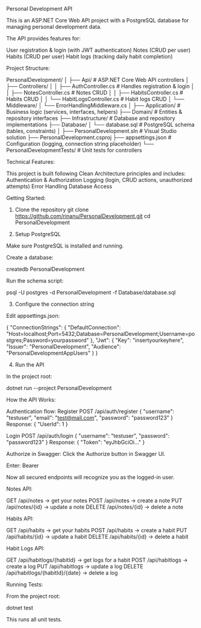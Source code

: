 Personal Development API

This is an ASP.NET Core Web API project with a PostgreSQL database for managing personal development data.

The API provides features for:

User registration & login (with JWT authentication)
Notes (CRUD per user)
Habits (CRUD per user)
Habit logs (tracking daily habit completion)

Project Structure:

PersonalDevelopment/
│
├── Api/                     # ASP.NET Core Web API controllers
│   ├── Controllers/
│   │   ├── AuthController.cs        # Handles registration & login
│   │   ├── NotesController.cs       # Notes CRUD
│   │   ├── HabitsController.cs      # Habits CRUD
│   │   └── HabitLogsController.cs   # Habit logs CRUD
│   └── Middleware/
│       └── ErrorHandlingMiddleware.cs
│
├── Application/             # Business logic (services, interfaces, helpers)
├── Domain/                  # Entities & repository interfaces
├── Infrastructure/          # Database and repository implementations
├── Database/
│   └── database.sql           # PostgreSQL schema (tables, constraints)
│
├── PersonalDevelopment.sln  # Visual Studio solution
├── PersonalDevelopment.csproj
├── appsettings.json         # Configuration (logging, connection string placeholder)
└── PersonalDevelopmentTests/ # Unit tests for controllers

Technical Features:

This project is built following Clean Architecture principles and includes:
Authentication & Authorization
Logging (login, CRUD actions, unauthorized attempts)
Error Handling
Database Access

Getting Started:

1. Clone the repository
git clone https://github.com/rinanu/PersonalDevelopment.git
cd PersonalDevelopment

2. Setup PostgreSQL

Make sure PostgreSQL is installed and running.

Create a database:

createdb PersonalDevelopment

Run the schema script:

psql -U postgres -d PersonalDevelopment -f Database/database.sql

3. Configure the connection string

Edit appsettings.json:

{
  "ConnectionStrings": {
    "DefaultConnection": "Host=localhost;Port=5432;Database=PersonalDevelopment;Username=postgres;Password=yourpassword"
  },
    "Jwt": {
    "Key": "insertyourkeyhere",
    "Issuer": "PersonalDevelopment",
    "Audience": "PersonalDevelopmentAppUsers"
  }
}

4. Run the API

In the project root:

dotnet run --project PersonalDevelopment

How the API Works:

Authentication flow:
Register
POST /api/auth/register
{
  "username": "testuser",
  "email": "test@mail.com",
  "password": "password123"
}
Response:
{ "UserId": 1 }

Login
POST /api/auth/login
{
  "username": "testuser",
  "password": "password123"
}
Response:
{ "Token": "eyJhbGciOi..." }

Authorize in Swagger:
Click the Authorize button in Swagger UI.

Enter:
Bearer <your-token-here>

Now all secured endpoints will recognize you as the logged-in user.

Notes API:

GET /api/notes → get your notes
POST /api/notes → create a note
PUT /api/notes/{id} → update a note
DELETE /api/notes/{id} → delete a note

Habits API:

GET /api/habits → get your habits
POST /api/habits → create a habit
PUT /api/habits/{id} → update a habit
DELETE /api/habits/{id} → delete a habit

Habit Logs API:

GET /api/habitlogs/{habitId} → get logs for a habit
POST /api/habitlogs → create a log
PUT /api/habitlogs → update a log
DELETE /api/habitlogs/{habitId}/{date} → delete a log

Running Tests:

From the project root:

dotnet test

This runs all unit tests.